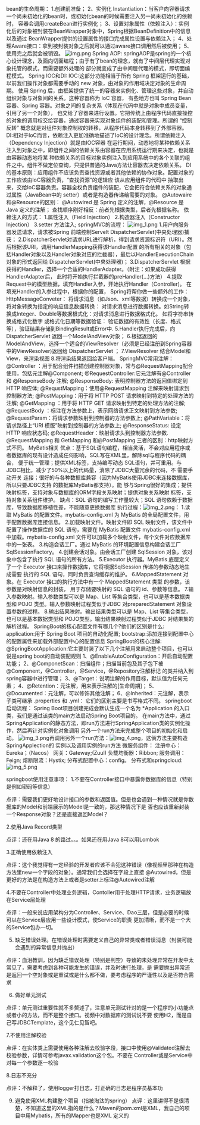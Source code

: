 bean的生命周期：
        1.创建前准备；
        2、实例化 Instantiation：当客户向容器请求一个尚未初始化的bean时，或初始化bean的时候需要注入另一尚未初始化的依赖时，
    容器会调用createBean进行实例化；
        3、设置对象属性（依赖注入）：实例化后的对象被封装在BeanWrapper对象中，Spring根据BeanDefinition中的信息以及通过
    BeanWrapper提供的设置属性的接口完成属性设置与依赖注入；
        4、处理Aware接口：拿到被封装对象之后就可以通过aware接口调用然后被使用；
        5、使用完之后就会被销毁。
    ![img.png](img.png)
Spring AOP:
    springAOP是spring的一个核心设计理念，及面向切面编程；由于有了bean的理念，就有了中间层代理实现对象托管的模式，而需要额外处理的
部分就变成了由中间层代理的模式，即切面编程模式。
Spring IOC和DI:
    IOC:这部分功能相当于所有 Spring 框架运行的基础，以前我们操作对象都需要手动的 new 对象，由对象的作用域决定对象的生命周期。
使用 Spring 后，由框架提供了统一的容器来实例化、管理这些对象，并自动组织对象与对象间的关系。这种容器称为 IoC 容器，
有些地方也叫 Spring Bean 容器、Spring 容器。对象之间的复杂关系（体现在代码中就是对象中成员变量，引用了另一个对象），
也交给了容器来进行设置。它把传统上由程序代码直接操控的对象的调用权交给容器，通过容器来实现对象组件的装配和管理。所谓的
“控制反转” 概念就是对组件对象控制权的转移，从程序代码本身转移到了外部容器。
    DI:相对于IoC而言，依赖注入更加准确地描述了IoC的设计理念。所谓依赖注入（Dependency Injection）就是由IOC容器
在运行期间，动态地将某种依赖关系注入到对象之中，即组件之间的依赖关系由容器在应用系统运行期来决定，也就是由容器动态地将某
种依赖关系的目标对象实例注入到应用系统中的各个关联的组件之中。组件不做定位查询，只提供普通的Java方法让容器去决定依赖关系。
    DI的基本原则：应用组件不应该负责查找资源或者其他依赖的协作对象。配置对象的工作应该由IoC容器负责，“查找资源”的逻辑应
该从应用组件的代码中 抽取出来，交给IoC容器负责。容器全权负责组件的装配，它会把符合依赖关系的对象通过属性（JavaBean中的
setter）或者是构造器传递给需要的对象。
@Autowaire和@Resource的区别：
    @Autowired 是 Spring 定义的注解，@Resource 是 Java 定义的注解；
    查找顺序刚好相反：前者先根据类型，后者先根据名称。
依赖注入的方式：
    1.属性注入（Field Injection）
    2.构造器注入（Constructor Injection） 
    3.setter 方法注入; 
springMVC的流程：
    ![img_1.png](img_1.png) 
    1.用户向服务器发送请求，请求被Spring 前端控制Servelt DispatcherServlet(中央处理器)捕获；
    2.DispatcherServlet对请求URL进行解析，得到请求资源标识符（URI）。然后根据该URI，调用HandlerMapping获得该Handler配置
的所有相关的对象（包括Handler对象以及Handler对象对应的拦截器），最后以HandlerExecutionChain对象的形式返回给
DispatcherServlet(中央处理器)；
    3.DispatcherServlet 根据获得的Handler，选择一个合适的HandlerAdapter。（附注：如果成功获得HandlerAdapter后，
此时将开始执行拦截器的preHandler(…)方法）
    4.提取Request中的模型数据，填充Handler入参，开始执行Handler（Controller)。 在填充Handler的入参过程中，根据你的配置，
Spring将帮你做一些额外的工作：
HttpMessageConveter： 将请求消息（如Json、xml等数据）转换成一个对象，将对象转换为指定的响应信息数据转换：
对请求消息进行数据转换。如String转换成Integer、Double等数据根式化：对请求消息进行数据格式化。 如将字符串转换成格式化数字
或格式化日期等数据验证： 验证数据的有效性（长度、格式等），验证结果存储到BindingResult或Error中.
    5.Handler执行完成后，向DispatcherServlet 返回一个ModelAndView对象；
    6.根据返回的ModelAndView，选择一个适合的ViewResolver（必须是已经注册到Spring容器中的ViewResolver)返回给
DispatcherServlet ；
    7.ViewResolver 结合Model和View，来渲染视图
    8.将渲染结果返回给客户端。
SpringMVC常用注解：
    @Controller ：用于配合组件扫描创建控制器对象，常与@RequestMapping配合使用，包括元注解@Component;
    @RequestController:它元注解有@Controller 和 @ResponseBody 注解;
    @ResponseBody: 表明控制器方法的返回值绑定到 HTTP 响应体;
    @RequstMapping：使用@RequestMapping 注解来映射请求到控制器方法;
    @PostMapping：用于将 HTTP POST 请求映射到特定的处理方法的注解;
    @GetMapping ：用于将 HTTP GET 请求映射到特定的处理方法的注解;
    @RequestBody ：标注在方法参数上，表示网络请求正文映射到方法参数;
    @RequestParam：将请求参数映射到控制器的方法参数上;
    @PathVariable：将请求路径上“URI 模版”映射到控制器的方法参数上;
    @ResponseStatus: 设定 HTTP 响应状态码;
    @RequestHeader：映射请求头到控制器方法参数.
@RequestMapping 和 GetMapping 和@PostMapping 三者的区别：http映射方式不同。
MyBatis相关
    优点：基于SQL语句编程，相当灵活，不会对应用程序或者数据库的现有设计造成任何影响，SQL写在XML里，解除sql与程序代码的耦合，
便于统一管理；提供XML标签，支持编写动态 SQL语句，并可重用。与JDBC相比，减少了50%以上的代码量，消除了JDBC大量冗余的代码，不
需要手动开关 连接；很好的与各种数据库兼容（因为MyBatis使用JDBC来连接数据库，所以只要JDBC支持 的数据库MyBatis都支持）。能
够与Spring很好的集成；提供映射标签，支持对象与数据库的ORM字段关系映射；提供对象关系映射 标签，支持对象关系组件维护。
    缺点：SQL 语句的编写工作量较大；SQL 语句依赖于数据库，导致数据库移植性差，不能随意更换数据库
执行过程：![img_2.png](img_2.png)： 
    1.读取 MyBatis 的配置文件。mybatis-config.xml 为 MyBatis 的全局配置文件，用于配置数据库连接信息。
    2.加载映射文件。映射文件即 SQL 映射文件，该文件中配置了操作数据库的 SQL 语句，需要在 MyBatis 配置文件 
mybatis-config.xml 中加载。mybatis-config.xml 文件可以加载多个映射文件，每个文件对应数据库中的一张表。
    3.构造会话工厂。通过 MyBatis 的环境配置信息构建会话工厂 SqlSessionFactory。
    4.创建会话对象。由会话工厂创建 SqlSession 对象，该对象中包含了执行 SQL 语句的所有方法。
    5.Executor 执行器。MyBatis 底层定义了一个 Executor 接口来操作数据库，它将根据SqlSession 传递的参数动态地生成需要
执行的 SQL 语句，同时负责查询缓存的维护。
    6.MappedStatement 对象。在 Executor 接口的执行方法中有一个 MappedStatement 类型 的参数，该参数是对映射信息的封装，
用于存储要映射的 SQL 语句的 id、参数等信息。
    7.输入参数映射。输入参数类型可以是 Map、List 等集合类型，也可以是基本数据类型和 POJO 类型。输入参数映射过程类似于JDBC
对preparedStatement 对象设置参数的过程。
    8.输出结果映射。输出结果类型可以是 Map、List 等集合类型，也可以是基本数据类型和 POJO类型。输出结果映射过程类似于JDBC
对结果集的解析过程。
SpringBoot的核心配置文件有哪几个?他们的区别是什么:
    application:用于 Spring Boot 项目的自动化配置;
    bootstrap:添加连接到配置中心的配置属性来加载外部配置中心的配置信息
SpringBoot的核心注解:
    @SpringBootApplication:它主要封装了以下几个注解用来启动整个项目，也可以说是spring boot的自动装配规则
        1、@EnableAutoConfiguration：开启自动配置功能；
        2、@ComponetScan：扫描组件；扫描当前包及其子包下被@Component，@Controller，@Service，@Repository注解标记
        的类并纳入到spring容器中进行管理；
        3、@Target：说明注解的作用目标，默认值为任何元素；
        4、@Retention：元注解，用来表示注解的[生命周期]；
        5、@Documented：元注解，可以修饰其他注解；
        6、@Inherited：元注解，表示子类可继承
.properties 和 .yml：
    它们的区别主要是书写格式不同。
springboot启动流程：
        Spring Boot项目创建完成会默认生成一个名为 *Application 的入口类，我们是通过该类的main方法启动Spring Boot项目的。
    在main方法中，通过SpringApplication的静态方法，即run方法进行SpringApplication类的实例化操作，然后再针对实例化对象调用
    另外一个run方法来完成整个项目的初始化和启动。
        ![img_3.png](img_3.png)再调用另外一个run方法：![img_4.png](img_4.png)，这俩方法主要构造SpringApplection的
    实例以及调用实例的run方法
微服务组件：
    注册中心：Eureka；（Nacos）
    网关：Gateway;(Zuul)
    负载均衡器：Ribbon;
    服务调用：Feign;
    熔断限流：Hystix;
    分布式配置中心：config。
分布式和springcloud:
    ![img_5.png](img_5.png)

springboot使用注意事项：
1.不要在Controller接口中暴露你数据库的信息（特别是例如密码等信息）

点评：需要我们更好地设计接口的参数和返回值。但是也会遇到一种情况就是你数据库的Model和前端展示的Model是一致的，那这种情况下是
否也应该重新封装一个Response对象？还是直接返回Model？

2.使用Java Record类型

点评：还在用Java 8 的路过。。。如果还在用Java 8可以用Lombok

3.正确使用依赖注入

点评：这个我觉得有一定经验的开发者应该不会犯这种错误（像视频里那种在构造方法里new一个字段的对象）。通常我们会选择在字段上直接
@Autowired，但是更好的方法是在构造方法上或者是setter上标注@Autowired注解

4.不要在Controller中处理业务逻辑，Contoller用于处理HTTP请求，业务逻辑放在Service层处理

点评：一般来说应用架构分为Controller、Service、Dao三层，但是必要的时候可以在Service层应用一些设计模式，使Service的职责
更加清晰，而不是一个大的Service包办一切。

5. 缺乏错误处理。在错误处理时需要定义自己的异常类或者错误消息（封装可能会遇到的异常信息并抛出）

点评：血泪教训，因为缺乏错误处理（特别是判空）导致的未处理异常在开发中太常见了，需要考虑到各种可能发生的错误，并及时进行处理，是
需要抛出异常还是返回一个空对象或是重试或是什么都不做，要考虑程序的严谨性以及是否符合需求

6. 做好单元测试

点评：单元测试重要性就不多赘述了，注意单元测试针对的是一个程序的小功能点或者小的方法，而不是整个接口。视频中对数据库的测试说不要
使用H2，而是自己写JDBCTemplate，这个见仁见智吧。

7.不使用注解校验

点评：在实体类上需要使用各种注解去校验字段，接口中使用@Validated注解去校验参数，详情可参考javax.validation这个包。不要在
Controller或是Service中对每一个参数逐一校验

8.日志不充分

点评：不解释了，使用logger打日志，打正确的日志是程序员基本功

9. 避免使用XML构建整个项目（指被淘汰的spring）
点评：这里讲得不是很清楚，不知道这里的XML指的是什么？Maven的pom.xml是XML，我自己的项目中用Mybatis，所有的Mapper也是XML
定义的
        




    




    
    